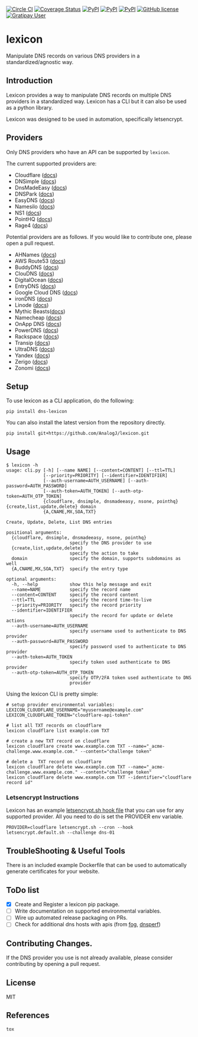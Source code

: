 [![Circle CI](https://circleci.com/gh/AnalogJ/lexicon.svg?style=shield)](https://circleci.com/gh/AnalogJ/lexicon)
[![Coverage Status](https://coveralls.io/repos/github/AnalogJ/lexicon/badge.svg)](https://coveralls.io/github/AnalogJ/lexicon?branch=master)
[![PyPI](https://img.shields.io/pypi/dm/dns-lexicon.svg)](https://pypi.python.org/pypi/dns-lexicon)
[![PyPI](https://img.shields.io/pypi/v/dns-lexicon.svg)](https://pypi.python.org/pypi/dns-lexicon)
[![PyPI](https://img.shields.io/pypi/pyversions/dns-lexicon.svg)](https://pypi.python.org/pypi/dns-lexicon)
[![GitHub license](https://img.shields.io/github/license/AnalogJ/lexicon.svg)](https://github.com/AnalogJ/lexicon/blob/master/LICENSE)
[![Gratipay User](https://img.shields.io/gratipay/user/analogj.svg)](https://gratipay.com/~AnalogJ/)

# lexicon
Manipulate DNS records on various DNS providers in a standardized/agnostic way. 

## Introduction
Lexicon provides a way to manipulate DNS records on multiple DNS providers in a standardized way. 
Lexicon has a CLI but it can also be used as a python library. 

Lexicon was designed to be used in automation, specifically letsencrypt.

## Providers
Only DNS providers who have an API can be supported by `lexicon`. 

The current supported providers are:

- Cloudflare ([docs](https://api.cloudflare.com/#endpoints))
- DNSimple ([docs](https://developer.dnsimple.com/))
- DnsMadeEasy ([docs](http://www.dnsmadeeasy.com/integration/pdf/API-Docv2.pdf))
- DNSPark ([docs](https://dnspark.zendesk.com/entries/31210577-REST-API-DNS-Documentation))
- EasyDNS ([docs](http://docs.sandbox.rest.easydns.net/))
- Namesilo ([docs](https://www.namesilo.com/api_reference.php))
- NS1 ([docs](https://ns1.com/api/))
- PointHQ ([docs](https://pointhq.com/api/docs))
- Rage4 ([docs](https://gbshouse.uservoice.com/knowledgebase/articles/109834-rage4-dns-developers-api))


Potential providers are as follows. If you would like to contribute one, please open a pull request.

- AHNames ([docs](https://ahnames.com/en/resellers?tab=2))
- AWS Route53 ([docs](https://docs.aws.amazon.com/Route53/latest/APIReference/Welcome.html))
- BuddyDNS ([docs](https://www.buddyns.com/support/api/v2/))
- ClouDNS ([docs](https://www.cloudns.net/wiki/article/56/))
- DigitalOcean ([docs](https://developers.digitalocean.com/documentation/v2/#create-a-new-domain))
- EntryDNS ([docs](https://entrydns.net/help))
- Google Cloud DNS ([docs](https://cloud.google.com/dns/api/v1/))
- ironDNS ([docs](https://www.irondns.net/download/soapapiguide.pdf;jsessionid=02A1029AA9FB8BACD2048A60F54668C0))
- Linode ([docs](https://www.linode.com/api/dns))
- Mythic Beasts([docs](https://www.mythic-beasts.com/support/api/primary))
- Namecheap ([docs](https://www.namecheap.com/support/api/methods.aspx))
- OnApp DNS ([docs](https://docs.onapp.com/display/3api/DNS+Zones))
- PowerDNS ([docs](https://doc.powerdns.com/md/httpapi/api_spec/))
- Rackspace ([docs](https://developer.rackspace.com/docs/cloud-dns/v1/developer-guide/))
- Transip ([docs](https://www.transip.nl/transip/api/))
- UltraDNS ([docs](https://restapi.ultradns.com/v1/docs))
- Yandex ([docs](https://tech.yandex.com/domain/doc/reference/dns-add-docpage/))
- Zerigo ([docs](https://www.zerigo.com/managed-dns/rest-api))
- Zonomi ([docs](http://zonomi.com/app/dns/dyndns.jsp))

## Setup
To use lexicon as a CLI application, do the following:
	
	pip install dns-lexicon

You can also install the latest version from the repository directly. 
 
	pip install git+https://github.com/AnalogJ/lexicon.git
			
## Usage

	$ lexicon -h
	usage: cli.py [-h] [--name NAME] [--content=CONTENT] [--ttl=TTL]
				  [--priority=PRIORITY] [--identifier=IDENTIFIER]
				  [--auth-username=AUTH_USERNAME] [--auth-password=AUTH_PASSWORD]
				  [--auth-token=AUTH_TOKEN] [--auth-otp-token=AUTH_OTP_TOKEN]
				  {cloudflare, dnsimple, dnsmadeeasy, nsone, pointhq} {create,list,update,delete} domain
				  {A,CNAME,MX,SOA,TXT}
	
	Create, Update, Delete, List DNS entries
	
	positional arguments:
	  {cloudflare, dnsimple, dnsmadeeasy, nsone, pointhq}
							specify the DNS provider to use
	  {create,list,update,delete}
							specify the action to take
	  domain                specify the domain, supports subdomains as well
	  {A,CNAME,MX,SOA,TXT}  specify the entry type
	
	optional arguments:
	  -h, --help            show this help message and exit
	  --name=NAME           specify the record name
	  --content=CONTENT     specify the record content
	  --ttl=TTL             specify the record time-to-live
	  --priority=PRIORITY   specify the record priority
	  --identifier=IDENTIFIER
							specify the record for update or delete actions
	  --auth-username=AUTH_USERNAME
							specify username used to authenticate to DNS provider
	  --auth-password=AUTH_PASSWORD
							specify password used to authenticate to DNS provider
	  --auth-token=AUTH_TOKEN
							specify token used authenticate to DNS provider
	  --auth-otp-token=AUTH_OTP_TOKEN
							specify OTP/2FA token used authenticate to DNS
							provider

Using the lexicon CLI is pretty simple:

	# setup provider environmental variables:
	LEXICON_CLOUDFLARE_USERNAME="myusername@example.com"
	LEXICON_CLOUDFLARE_TOKEN="cloudflare-api-token"
	
	# list all TXT records on cloudflare
	lexicon cloudflare list example.com TXT
	
	# create a new TXT record on cloudflare
	lexicon cloudflare create www.example.com TXT --name="_acme-challenge.www.example.com." --content="challenge token"

	# delete a  TXT record on cloudflare
	lexicon cloudflare delete www.example.com TXT --name="_acme-challenge.www.example.com." --content="challenge token"
	lexicon cloudflare delete www.example.com TXT --identifier="cloudflare record id"

	

### Letsencrypt Instructions
Lexicon has an example [letsencrypt.sh hook file](examples/letsencrypt.default.sh) that you can use for any supported provider. 
All you need to do is set the PROVIDER env variable. 

	PROVIDER=cloudflare letsencrypt.sh --cron --hook letsencrypt.default.sh --challenge dns-01
	

## TroubleShooting & Useful Tools
There is an included example Dockerfile that can be used to automatically generate certificates for your website.

## ToDo list

- [x] Create and Register a lexicon pip package. 
- [ ] Write documentation on supported environmental variables. 
- [ ] Wire up automated release packaging on PRs.
- [ ] Check for additional dns hosts with apis (from [fog](http://fog.io/about/provider_documentation.html), [dnsperf](http://www.dnsperf.com/))

## Contributing Changes.
If the DNS provider you use is not already available, please consider contributing by opening a pull request. 

## License
MIT

## References

    tox

